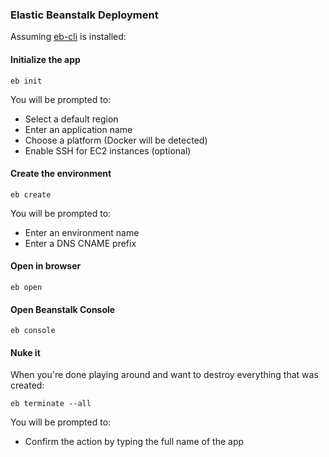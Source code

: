 ### Elastic Beanstalk Deployment

Assuming [eb-cli](http://docs.aws.amazon.com/elasticbeanstalk/latest/dg/eb-cli3-install.html) is installed:


#### Initialize the app

```
eb init
```

You will be prompted to:

* Select a default region
* Enter an application name
* Choose a platform (Docker will be detected)
* Enable SSH for EC2 instances (optional)


#### Create the environment

```
eb create
```

You will be prompted to:

* Enter an environment name
* Enter a DNS CNAME prefix


#### Open in browser

```
eb open
```


#### Open Beanstalk Console

```
eb console
```


#### Nuke it

When you're done playing around and want to destroy everything that was created:

```
eb terminate --all
```

You will be prompted to:

* Confirm the action by typing the full name of the app

